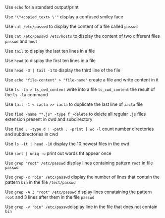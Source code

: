 Use `echo` for a standard output/print

Use `"\"<copied_text> \'"` display a confused smiley face

Use `cat /etc/passwd` to display the content of a file called `passwd`

Use `cat /etc/passwd /etc/hosts` to display the content of two different files `passwd` and `host`

Use `tail` to display the last ten lines in a file

Use `head` to display the first ten lines in a file

Use `head -3 | tail -1` to display the third line of the file

Use `echo "file-content" > "file-name"` create a file and write content in it

Use `ls -la > ls_cwd_content` write into a file `ls_cwd_content` the result of the `ls -la` command

Use `tail -1 < iacta >> iacta` to duplicate the last line of `iacta` file

Use `find -name "*.js" -type f -delete` to delete all regular `.js` files extension present in cwd and subdirectory

Use `find . -type d ! -path . -print | wc -l` count number directories and subdirectories in cwd

Use `ls -1t | head -10` display the 10 newest files in the cwd

Use `sort | uniq -u` print out words tht appear once

Use `grep "root" /etc/passwd` display lines containing pattern `root` in file `passwd`

Use `grep -c "bin" /etc/passwd` display the number of lines that contain the pattern `bin` in the file `/tect/passwd`

Use `grep -A 3 "root" /etc/passwd` display lines conataining the pattern `root` and 3 lines after them in the file `passwd`

Use `grep -v "bin" /etc/passwd`display line in the file that does not contain `bin`
